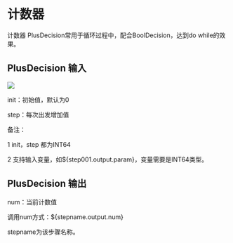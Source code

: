 

# 计数器

计数器 PlusDecision常用于循环过程中，配合BoolDecision，达到do while的效果。

## PlusDecision 输入

![](http://stepflow-docs.cn-bj.ufileos.com/plus001.png)

init：初始值，默认为0

step：每次出发增加值

备注：

1 init，step 都为INT64

2 支持输入变量，如${step001.output.param}，变量需要是INT64类型。

## PlusDecision 输出

num：当前计数值

调用num方式：${stepname.output.num}

stepname为该步骤名称。

